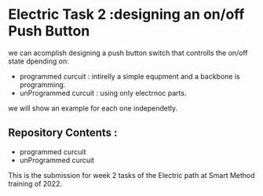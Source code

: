 # Electric Task 2 :designing an on/off Push Button
we can acomplish designing a push button switch that controlls the on/off state dpending on:
* programmed curcuit : intirelly a simple equpment and a backbone is programming.
* unProgrammed curcuit : using only electrnoc parts.

we will show an example for each one independetly.


## Repository Contents :
* programmed curcuit
* unProgrammed curcuit

This is the submission for week 2 tasks of the Electric path at Smart Method training of 2022.
